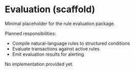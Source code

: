 # Evaluation (scaffold)

Minimal placeholder for the rule evaluation package.

Planned responsibilities:
- Compile natural-language rules to structured conditions
- Evaluate transactions against active rules
- Emit evaluation results for alerting

No implementation provided yet.
